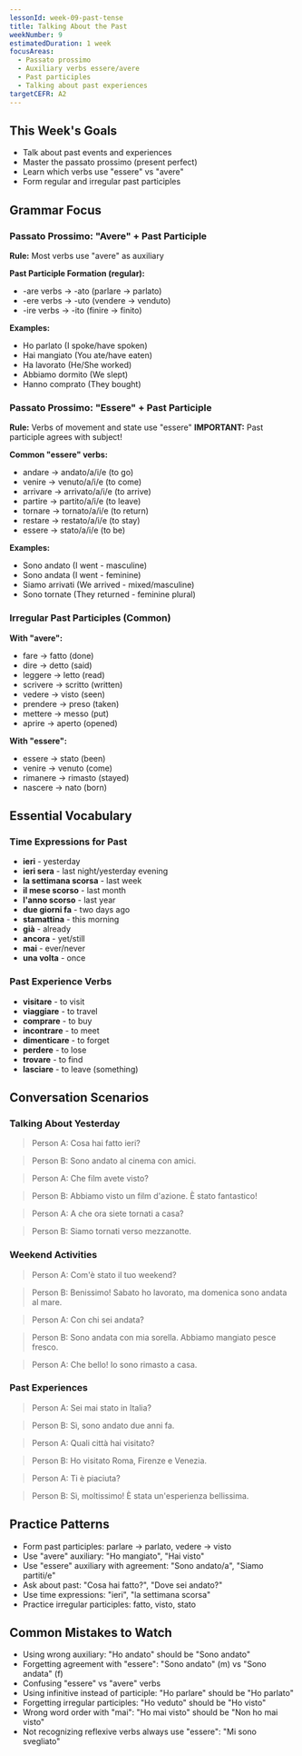 ```yaml
---
lessonId: week-09-past-tense
title: Talking About the Past
weekNumber: 9
estimatedDuration: 1 week
focusAreas:
  - Passato prossimo
  - Auxiliary verbs essere/avere
  - Past participles
  - Talking about past experiences
targetCEFR: A2
---
```


## This Week's Goals

- Talk about past events and experiences
- Master the passato prossimo (present perfect)
- Learn which verbs use "essere" vs "avere"
- Form regular and irregular past participles

## Grammar Focus

### Passato Prossimo: "Avere" + Past Participle

**Rule:** Most verbs use "avere" as auxiliary

**Past Participle Formation (regular):**
- -are verbs → -ato (parlare → parlato)
- -ere verbs → -uto (vendere → venduto)
- -ire verbs → -ito (finire → finito)

**Examples:**
- Ho parlato (I spoke/have spoken)
- Hai mangiato (You ate/have eaten)
- Ha lavorato (He/She worked)
- Abbiamo dormito (We slept)
- Hanno comprato (They bought)

### Passato Prossimo: "Essere" + Past Participle

**Rule:** Verbs of movement and state use "essere"
**IMPORTANT:** Past participle agrees with subject!

**Common "essere" verbs:**
- andare → andato/a/i/e (to go)
- venire → venuto/a/i/e (to come)
- arrivare → arrivato/a/i/e (to arrive)
- partire → partito/a/i/e (to leave)
- tornare → tornato/a/i/e (to return)
- restare → restato/a/i/e (to stay)
- essere → stato/a/i/e (to be)

**Examples:**
- Sono andato (I went - masculine)
- Sono andata (I went - feminine)
- Siamo arrivati (We arrived - mixed/masculine)
- Sono tornate (They returned - feminine plural)

### Irregular Past Participles (Common)

**With "avere":**
- fare → fatto (done)
- dire → detto (said)
- leggere → letto (read)
- scrivere → scritto (written)
- vedere → visto (seen)
- prendere → preso (taken)
- mettere → messo (put)
- aprire → aperto (opened)

**With "essere":**
- essere → stato (been)
- venire → venuto (come)
- rimanere → rimasto (stayed)
- nascere → nato (born)

## Essential Vocabulary

### Time Expressions for Past
- **ieri** - yesterday
- **ieri sera** - last night/yesterday evening
- **la settimana scorsa** - last week
- **il mese scorso** - last month
- **l'anno scorso** - last year
- **due giorni fa** - two days ago
- **stamattina** - this morning
- **già** - already
- **ancora** - yet/still
- **mai** - ever/never
- **una volta** - once

### Past Experience Verbs
- **visitare** - to visit
- **viaggiare** - to travel
- **comprare** - to buy
- **incontrare** - to meet
- **dimenticare** - to forget
- **perdere** - to lose
- **trovare** - to find
- **lasciare** - to leave (something)

## Conversation Scenarios

### Talking About Yesterday

> Person A: Cosa hai fatto ieri?

> Person B: Sono andato al cinema con amici.

> Person A: Che film avete visto?

> Person B: Abbiamo visto un film d'azione. È stato fantastico!

> Person A: A che ora siete tornati a casa?

> Person B: Siamo tornati verso mezzanotte.

### Weekend Activities

> Person A: Com'è stato il tuo weekend?

> Person B: Benissimo! Sabato ho lavorato, ma domenica sono andata al mare.

> Person A: Con chi sei andata?

> Person B: Sono andata con mia sorella. Abbiamo mangiato pesce fresco.

> Person A: Che bello! Io sono rimasto a casa.

### Past Experiences

> Person A: Sei mai stato in Italia?

> Person B: Sì, sono andato due anni fa.

> Person A: Quali città hai visitato?

> Person B: Ho visitato Roma, Firenze e Venezia.

> Person A: Ti è piaciuta?

> Person B: Sì, moltissimo! È stata un'esperienza bellissima.

## Practice Patterns

- Form past participles: parlare → parlato, vedere → visto
- Use "avere" auxiliary: "Ho mangiato", "Hai visto"
- Use "essere" auxiliary with agreement: "Sono andato/a", "Siamo partiti/e"
- Ask about past: "Cosa hai fatto?", "Dove sei andato?"
- Use time expressions: "ieri", "la settimana scorsa"
- Practice irregular participles: fatto, visto, stato

## Common Mistakes to Watch

- Using wrong auxiliary: "Ho andato" should be "Sono andato"
- Forgetting agreement with "essere": "Sono andato" (m) vs "Sono andata" (f)
- Confusing "essere" vs "avere" verbs
- Using infinitive instead of participle: "Ho parlare" should be "Ho parlato"
- Forgetting irregular participles: "Ho veduto" should be "Ho visto"
- Wrong word order with "mai": "Ho mai visto" should be "Non ho mai visto"
- Not recognizing reflexive verbs always use "essere": "Mi sono svegliato"

